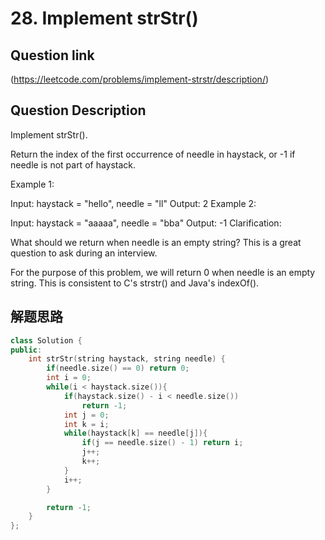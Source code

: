 # 28. Implement strStr()

## Question link
(https://leetcode.com/problems/implement-strstr/description/)

## Question Description

Implement strStr().

Return the index of the first occurrence of needle in haystack, or -1 if needle is not part of haystack.

Example 1:

Input: haystack = "hello", needle = "ll"
Output: 2
Example 2:

Input: haystack = "aaaaa", needle = "bba"
Output: -1
Clarification:

What should we return when needle is an empty string? This is a great question to ask during an interview.

For the purpose of this problem, we will return 0 when needle is an empty string. This is consistent to C's strstr() and Java's indexOf().

## 解题思路

```c++
class Solution {
public:
    int strStr(string haystack, string needle) {
        if(needle.size() == 0) return 0;
        int i = 0;
        while(i < haystack.size()){
            if(haystack.size() - i < needle.size())
                return -1;
            int j = 0;
            int k = i;
            while(haystack[k] == needle[j]){
                if(j == needle.size() - 1) return i;
                j++;
                k++;
            }
            i++;
        }

        return -1;
    }
};
```